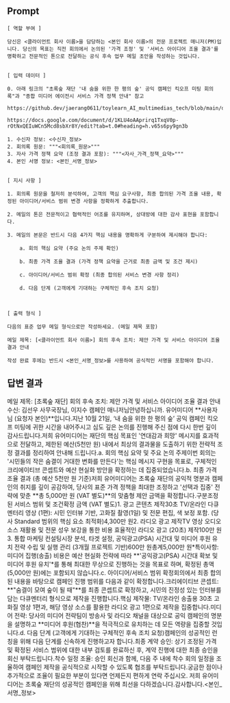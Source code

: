 ## Prompt

```
[ 역할 부여 ]

당신은 <클라이언트 회사 이름>을 담당하는 <본인 회사 이름>의 전문 프로젝트 매니저(PM)입니다. 당신의 목표는 직전 회의에서 논의된 '가격 조정' 및 '서비스 아이디어 조율 결과'를 명확하고 전문적인 톤으로 전달하는 공식 후속 업무 메일 초안을 작성하는 것입니다.


[ 입력 데이터 ]

0. 아래 링크의 "초록숲 재단 '내 숨을 위한 한 평의 숲' 공익 캠페인 킥오프 미팅 회의록"과 "종합 미디어 에이전시 서비스 가격 정책 안내" 참고

https://github.dev/jaerang0611/toylearn_AI_multimedias_tech/blob/main/docs/prompts/06_meeting_note.md

https://docs.google.com/document/d/1KLU4oAAprirq1TxqV0p-rOtNxQEIuWCn5Mcd8sbXr8Y/edit?tab=t.0#heading=h.v65s6py9gn3b

1. 수신자 정보: <수신자_정보>
2. 회의록 원문: """<회의록_원문>"""
3. 자사 가격 정책 요약 (조정 결과 포함): """<자사_가격_정책_요약>"""
4. 본인 서명 정보: <본인_서명_정보>


[ 지시 사항 ]

1. 회의록 원문을 철저히 분석하여, 고객의 핵심 요구사항, 최종 합의된 가격 조율 내용, 확정된 아이디어/서비스 범위 변경 사항을 정확하게 추출합니다.

2. 메일의 톤은 전문적이고 협력적인 어조를 유지하며, 상대방에 대한 감사 표현을 포함합니다.

3. 메일의 본문은 반드시 다음 4가지 핵심 내용을 명확하게 구분하여 제시해야 합니다:

    a. 회의 핵심 요약 (주요 논의 주제 확인)

    b. 최종 가격 조율 결과 (가격 정책 요약을 근거로 최종 금액 및 조건 제시)

    c. 아이디어/서비스 범위 확정 (최종 합의된 서비스 변경 사항 정리)

    d. 다음 단계 (고객에게 기대하는 구체적인 후속 조치 요청)



[ 출력 형식 ]

다음의 표준 업무 메일 형식으로만 작성하세요. (메일 제목 포함)

메일 제목: [<클라이언트 회사 이름>] 회의 후속 조치: 제안 가격 및 서비스 아이디어 조율 결과 안내

작성 완료 후에는 반드시 <본인_서명_정보>를 사용하여 공식적인 서명을 포함해야 합니다.

```


## 답변 결과

메일 제목: [초록숲 재단] 회의 후속 조치: 제안 가격 및 서비스 아이디어 조율 결과 안내수신: 김선우 사무국장님, 이지수 캠페인 매니저님안녕하십니까. 유어미디어 **사용자님 (요청자 본인)**입니다.지난 10월 21일, ‘내 숨을 위한 한 평의 숲’ 공익 캠페인 킥오프 미팅에 귀한 시간을 내어주시고 심도 깊은 논의를 진행해 주신 점에 다시 한번 깊이 감사드립니다.저희 유어미디어는 재단의 핵심 목표인 '연대감과 희망' 메시지를 효과적으로 전달하고, 제한된 예산(5천만 원) 내에서 최상의 결과물을 도출하기 위한 전략적 조정 결과를 정리하여 안내해 드립니다.a. 회의 핵심 요약 및 주요 논의 주제이번 회의는 '시민들의 작은 숨결이 거대한 변화를 만든다'는 핵심 메시지 구현을 목표로, 구체적인 크리에이티브 콘셉트와 예산 현실화 방안을 확정하는 데 집중되었습니다.b. 최종 가격 조율 결과 (총 예산 5천만 원 기준)저희 유어미디어는 초록숲 재단의 공익적 명분과 캠페인의 취지를 깊이 공감하여, 당사의 표준 가격 정책을 최대한 조정하고 '선택과 집중' 전략에 맞춘 **총 5,000만 원 (VAT 별도)**의 맞춤형 제안 금액을 확정합니다.구분조정된 서비스 범위 및 조건확정 금액 (VAT 별도)1. 광고 콘텐츠 제작30초 TV/온라인 다큐멘터리 영상 (1편): 시민 인터뷰 기반, 고화질 촬영(1일) 및 전문 편집, 색 보정 포함. (당사 Standard 범위의 핵심 요소 최적화)4,300만 원2. 라디오 광고 제작TV 영상 오디오 소스 재활용 및 전문 성우 보강을 통한 비용 효율적인 라디오 광고 (20초) 제작100만 원3. 통합 마케팅 컨설팅시장 분석, 타겟 설정, 공익광고(PSA) 시간대 및 미디어 후원 유치 전략 수립 및 실행 관리 (3개월 프로젝트 기반)600만 원총계5,000만 원*특이사항: 미디어 집행(송출) 비용은 예산 현실화 전략에 따라 **'공익광고(PSA) 시간대 확보 및 미디어 후원 유치'*를 통해 최대한 무상으로 진행하는 것을 목표로 하며, 확정된 총액(5,000만 원)에는 포함되지 않습니다.c. 아이디어/서비스 범위 확정회의에서 최종 합의된 내용을 바탕으로 캠페인 진행 범위를 다음과 같이 확정합니다.크리에이티브 콘셉트: **"숨결이 모여 숲이 될 때"**를 최종 콘셉트로 확정하고, 시민의 진정성 있는 인터뷰를 담는 다큐멘터리 형식으로 제작을 진행합니다.핵심 제작물: TV/온라인 송출용 30초 고화질 영상 1편과, 해당 영상 소스를 활용한 라디오 광고 1편으로 제작을 집중합니다.미디어 전략: 당사의 미디어 전략팀이 방송사 및 라디오 채널을 대상으로 공익 캠페인의 명분을 설명하고 **미디어 후원(협찬)**을 적극적으로 유치하는 데 모든 역량을 집중할 것입니다.d. 다음 단계 (고객에게 기대하는 구체적인 후속 조치 요청)캠페인의 성공적인 런칭을 위해 다음 단계를 신속하게 진행하고자 합니다.최종 계약 승인: 상기 조정된 가격 및 확정된 서비스 범위에 대한 내부 검토를 완료하신 후, 계약 진행에 대한 최종 승인을 회신 부탁드립니다.착수 일정 조율: 승인 회신과 함께, 다음 주 내에 착수 회의 일정을 조율하여 캠페인 제작을 공식적으로 시작할 수 있도록 협조를 부탁드립니다.궁금한 점이나 추가적으로 조율이 필요한 부분이 있다면 언제든지 편하게 연락 주십시오. 저희 유어미디어는 초록숲 재단의 성공적인 캠페인을 위해 최선을 다하겠습니다.감사합니다.<본인_서명_정보>